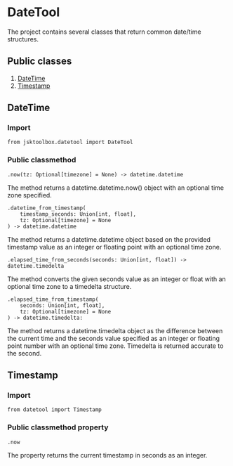 # DateTool

The project contains several classes that return common date/time structures.

## Public classes
1. [DateTime](https://github.com/Szumak75/JskToolBox/blob/1.0.13/docs/DateTool.md#datetime)
1. [Timestamp](https://github.com/Szumak75/JskToolBox/blob/1.0.13/docs/DateTool.md#timestamp)

## DateTime

### Import
```
from jsktoolbox.datetool import DateTool
```

### Public classmethod
```
.now(tz: Optional[timezone] = None) -> datetime.datetime
```
The method returns a datetime.datetime.now() object with an optional time zone specified.

```
.datetime_from_timestamp(
    timestamp_seconds: Union[int, float],
    tz: Optional[timezone] = None
) -> datetime.datetime
```
The method returns a datetime.datetime object based on the provided timestamp value as an integer or floating point with an optional time zone.

```
.elapsed_time_from_seconds(seconds: Union[int, float]) -> datetime.timedelta
```
The method converts the given seconds value as an integer or float with an optional time zone to a timedelta structure.

```
.elapsed_time_from_timestamp(
    seconds: Union[int, float],
    tz: Optional[timezone] = None
) -> datetime.timedelta:
```
The method returns a datetime.timedelta object as the difference between the current time and the seconds value specified as an integer or floating point number with an optional time zone.
Timedelta is returned accurate to the second.

## Timestamp

### Import
```
from datetool import Timestamp
```

### Public classmethod property
```
.now
```
The property returns the current timestamp in seconds as an integer.
